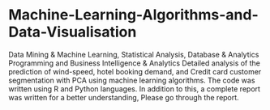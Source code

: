 # Machine-Learning-Algorithms-and-Data-Visualisation
Data Mining &amp; Machine Learning, Statistical Analysis, Database &amp; Analytics Programming and Business Intelligence &amp; Analytics
Detailed analysis of the prediction of wind-speed, hotel booking demand, and Credit card customer segmentation with PCA using machine learning algorithms. The code was written using R and Python languages. In addition to this, a complete report was written for a better understanding, Please go through the report.

